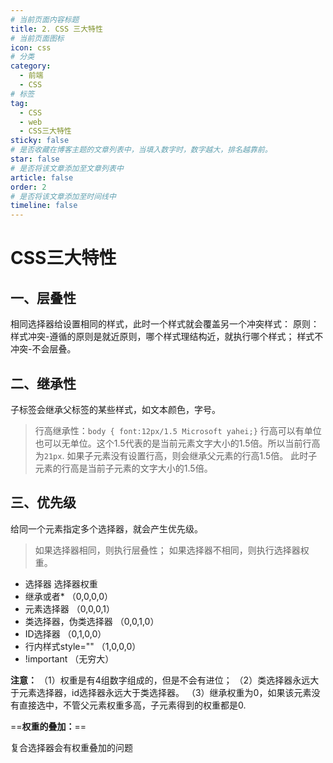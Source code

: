 ```yaml
---
# 当前页面内容标题
title: 2. CSS 三大特性
# 当前页面图标
icon: css
# 分类
category:
  - 前端
  - CSS
# 标签
tag:
  - CSS
  - web
  - CSS三大特性
sticky: false
# 是否收藏在博客主题的文章列表中，当填入数字时，数字越大，排名越靠前。
star: false
# 是否将该文章添加至文章列表中
article: false
order: 2
# 是否将该文章添加至时间线中
timeline: false
---
```


# CSS三大特性

## 一、层叠性

相同选择器给设置相同的样式，此时一个样式就会覆盖另一个冲突样式：
原则：样式冲突-遵循的原则是就近原则，哪个样式理结构近，就执行哪个样式；
样式不冲突-不会层叠。

## 二、继承性

子标签会继承父标签的某些样式，如文本颜色，字号。

> 行高继承性：`body { font:12px/1.5 Microsoft yahei;}`
> 行高可以有单位也可以无单位。这个1.5代表的是当前元素文字大小的1.5倍。所以当前行高为`21px`.
> 如果子元素没有设置行高，则会继承父元素的行高1.5倍。
> 此时子元素的行高是当前子元素的文字大小的1.5倍。

## 三、优先级

给同一个元素指定多个选择器，就会产生优先级。

> 如果选择器相同，则执行层叠性；
> 如果选择器不相同，则执行选择器权重。

- 选择器                                                 选择器权重
- 继承或者*                                         （0,0,0,0）
- 元素选择器                                        （0,0,0,1）
- 类选择器，伪类选择器                    （0,0,1,0）
- ID选择器                                           （0,1,0,0）
- 行内样式style=""                              （1,0,0,0）
- !important                                       （无穷大）

**注意：**
（1）权重是有4组数字组成的，但是不会有进位；
（2）类选择器永远大于元素选择器，id选择器永远大于类选择器。
（3）继承权重为0，如果该元素没有直接选中，不管父元素权重多高，子元素得到的权重都是0.

==**权重的叠加：**==

复合选择器会有权重叠加的问题

